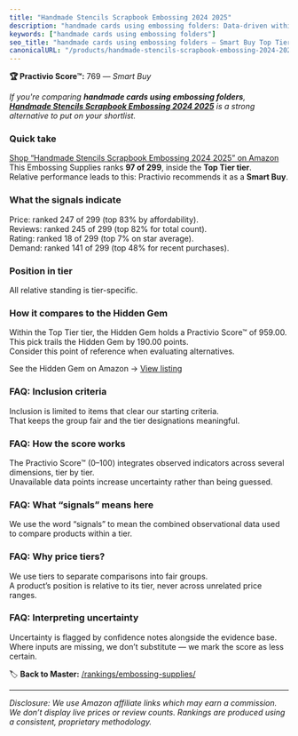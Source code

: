```yaml
---
title: "Handmade Stencils Scrapbook Embossing 2024 2025"
description: "handmade cards using embossing folders: Data-driven within Top Tier ranking using the Practivio Score™. Positioned by quality, value, demand, findability, mome…"
keywords: ["handmade cards using embossing folders"]
seo_title: "handmade cards using embossing folders — Smart Buy Top Tier (2025)"
canonicalURL: "/products/handmade-stencils-scrapbook-embossing-2024-2025-B0DHGJP3KS/"
---
```


**🏆 Practivio Score™:** 769 — _Smart Buy_


*If you're comparing **handmade cards using embossing folders**, **[Handmade Stencils Scrapbook Embossing 2024 2025](https://www.amazon.com/dp/B0DHGJP3KS?tag=practivio-20)** is a strong alternative to put on your shortlist.*
### Quick take
[Shop “Handmade Stencils Scrapbook Embossing 2024 2025” on Amazon](https://www.amazon.com/dp/B0DHGJP3KS?tag=practivio-20)
This Embossing Supplies ranks **97 of 299**, inside the **Top Tier tier**.  
Relative performance leads to this: Practivio recommends it as a **Smart Buy**.

### What the signals indicate
Price: ranked 247 of 299 (top 83% by affordability).  
Reviews: ranked 245 of 299 (top 82% for total count).  
Rating: ranked 18 of 299 (top 7% on star average).  
Demand: ranked 141 of 299 (top 48% for recent purchases).

### Position in tier
All relative standing is tier-specific.

### How it compares to the Hidden Gem
Within the Top Tier tier, the Hidden Gem holds a Practivio Score™ of 959.00.  
This pick trails the Hidden Gem by 190.00 points.  
Consider this point of reference when evaluating alternatives.  

See the Hidden Gem on Amazon → [View listing](https://www.amazon.com/dp/B0D6BHVRJC?tag=practivio-20)

### FAQ: Inclusion criteria
Inclusion is limited to items that clear our starting criteria.  
That keeps the group fair and the tier designations meaningful.

### FAQ: How the score works
The Practivio Score™ (0–100) integrates observed indicators across several dimensions, tier by tier.  
Unavailable data points increase uncertainty rather than being guessed.

### FAQ: What “signals” means here
We use the word “signals” to mean the combined observational data used to compare products within a tier.

### FAQ: Why price tiers?
We use tiers to separate comparisons into fair groups.  
A product’s position is relative to its tier, never across unrelated price ranges.

### FAQ: Interpreting uncertainty
Uncertainty is flagged by confidence notes alongside the evidence base.  
Where inputs are missing, we don’t substitute — we mark the score as less certain.


🏷️ **Back to Master:** [/rankings/embossing-supplies/](/rankings/embossing-supplies/)

---
_Disclosure: We use Amazon affiliate links which may earn a commission. We don’t display live prices or review counts. Rankings are produced using a consistent, proprietary methodology._
